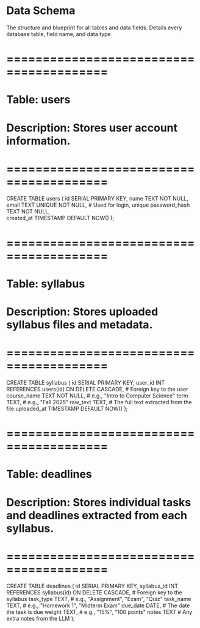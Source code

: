 # Data Schema
The structure and blueprint for all tables and data fields. Details every database table, field name, and data type


# ========================================
# Table: users
# Description: Stores user account information.
# ========================================
CREATE TABLE users (
    id SERIAL PRIMARY KEY,
    name TEXT NOT NULL,
    email TEXT UNIQUE NOT NULL,       # Used for login, unique
    password_hash TEXT NOT NULL,      
    created_at TIMESTAMP DEFAULT NOW()
);

# ========================================
# Table: syllabus
# Description: Stores uploaded syllabus files and metadata.
# ========================================
CREATE TABLE syllabus (
    id SERIAL PRIMARY KEY,
    user_id INT REFERENCES users(id) ON DELETE CASCADE, # Foreign key to the user
    course_name TEXT NOT NULL,                          # e.g., "Intro to Computer Science"
    term TEXT,                                          # e.g., "Fall 2025"
    raw_text TEXT,                                      # The full text extracted from the file
    uploaded_at TIMESTAMP DEFAULT NOW()
);

# ========================================
# Table: deadlines
# Description: Stores individual tasks and deadlines extracted from each syllabus.
# ========================================
CREATE TABLE deadlines (
    id SERIAL PRIMARY KEY,
    syllabus_id INT REFERENCES syllabus(id) ON DELETE CASCADE, # Foreign key to the syllabus
    task_type TEXT,                                           # e.g., "Assignment", "Exam", "Quiz"
    task_name TEXT,                                           # e.g., "Homework 1", "Midterm Exam"
    due_date DATE,                                            # The date the task is due
    weight TEXT,                                              # e.g., "15%", "100 points"
    notes TEXT                                                # Any extra notes from the LLM
);